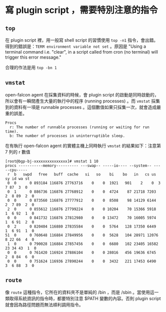 # 寫 plugin script ，需要特別注意的指令

## ```top``` 

在 plugin script 裡，用一般寫 shell script 的習慣使用 ```top -n1``` 指令，會出錯。得到的錯誤是：```TERM environment variable not set``` 。原因是 "Using a terminal command i.e. "clear", in a script called from cron (no terminal) will trigger this error message."

合理的作法是用 ```top -bn 1``` 

## ```vmstat```

open-falcon agent 在採集資料的時候，會 plugin script 的啟動是同時啟動的，所以會有一瞬間產生大量的執行中的程序 (running processes) 。而 `vmstat` 採集到的資料有一項是 runnable processes 。這個數值如果只採集一次，就會造成嚴重的誤差。 

```
Procs
  r: The number of runnable processes (running or waiting for run time).
  b: The number of processes in uninterruptible sleep.

```

在有執行 open-falcon agent 的實體主機上同時執行 `vmstat` 的結果如下：注意第 7 列的 r 數值

```
[root@bgp-bj-xxxxxxxxxxxxxxx]# vmstat 1 10
procs -----------memory---------- ---swap-- -----io---- --system-- -----cpu-----
 r  b   swpd   free   buff  cache   si   so    bi    bo   in   cs us sy id wa st
 0  0      0 893184 116876 27763716    0    0  1921   901    2    0  3  7 87  3  0
 0  1      0 886736 116876 27768912    0    0  4724    87 21718 7203  2  8 89  2  0
 0  0      0 873560 116876 27777912    0    0  8508    98 14129 6144  2  7 89  2  0
 2  0      0 855612 116876 27799224    0    0 10204    70 15366 5918  1  6 92  1  0
 0  0      0 841732 116876 27812980    0    0 13472    70 16005 5974  1  6 91  2  0
 0  2      0 820404 116880 27835584    0    0  5764   128 17350 6449  1  6 91  1  0
51  0      0 760648 116884 27849956    0    0  5628   104 28971 12076  8 22 66  4  0
 1  0      0 790028 116884 27857456    0    0  6680   102 23405 16582 23 34 43  1  0
 0  0      0 761420 116924 27886104    0    0 28016   456 19636 6745  2  8 84  6  0
 0  0      0 751624 116936 27890244    0    0  3432   221 17453 6490  3  6 88  3  0

```


## ```route```

像 `route` 這種指令，它所在的資料夾不是單純的 /bin ，而是 /sbin 。當使用這一類取得系統資訊的指令時，都要特別注意 $PATH 變數的內容。否則 plugin script 就會因為路徑問題而無法順利調用指令。